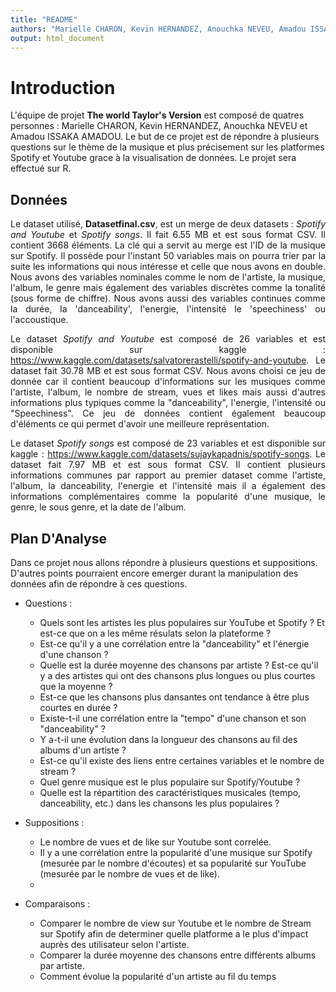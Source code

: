 ```yaml
---
title: "README"
authors: "Marielle CHARON, Kevin HERNANDEZ, Anouchka NEVEU, Amadou ISSAKA AMADOU"
output: html_document
---
```


# Introduction

L'équipe de projet **The world Taylor's Version** est composé de quatres personnes : Marielle CHARON, Kevin HERNANDEZ, Anouchka NEVEU et Amadou ISSAKA AMADOU. Le but de ce projet est de répondre à plusieurs questions sur le thème de la musique et plus précisement sur les platformes Spotify et Youtube grace à la visualisation de données. Le projet sera effectué sur R.

## Données

<div style="text-align: justify">

Le dataset utilisé, **Datasetfinal.csv**, est un merge de deux datasets : *Spotify and Youtube* et *Spotify songs*. Il fait 6.55 MB et est sous format CSV. Il contient 3668 éléments.
La clé qui a servit au merge est l'ID de la musique sur Spotify. Il possède pour l'instant 50 variables mais on pourra trier par la suite les informations qui nous intéresse et celle que nous avons en double. Nous avons des variables nominales comme le nom de l'artiste, la musique, l'album, le genre mais également des variables discrètes comme la tonalité (sous forme de chiffre). Nous avons aussi des variables continues comme la durée, la 'danceability', l'energie, l'intensité	le 'speechiness' ou l'accoustique.



Le dataset *Spotify and Youtube* est composé de 26 variables et est disponible sur kaggle : https://www.kaggle.com/datasets/salvatorerastelli/spotify-and-youtube.
Le dataset fait 30.78 MB et est sous format CSV.
Nous avons choisi ce jeu de donnée car il contient beaucoup d'informations sur les musiques comme l'artiste, l'album, le nombre de stream, vues et likes mais aussi d'autres informations plus typiques comme la "danceability", l'energie, l'intensité ou "Speechiness". Ce jeu de données contient également beaucoup d'éléments ce qui permet d'avoir une meilleure représentation.

Le dataset *Spotify songs* est composé de 23 variables et est disponible sur kaggle : https://www.kaggle.com/datasets/sujaykapadnis/spotify-songs.
Le dataset fait 7.97 MB et est sous format CSV. Il contient plusieurs informations communes par rapport au premier dataset comme l'artiste, l'album, la danceability, l'energie et l'intensité mais il a également des  informations complémentaires comme la popularité d'une musique, le genre, le sous genre, et la date de l'album.



</div>

## Plan D'Analyse

Dans ce projet nous allons répondre à plusieurs questions et suppositions. D'autres points pourraient encore emerger durant la manipulation des données afin de répondre à ces questions.

* Questions : 
  + Quels sont les artistes les plus populaires sur YouTube et Spotify ? Et est-ce que on a les même résulats selon la plateforme ?
  + Est-ce qu'il y a une corrélation entre la "danceability" et l'énergie d'une chanson ?
  + Quelle est la durée moyenne des chansons par artiste ? Est-ce qu'il y a des artistes qui ont des chansons plus longues ou plus courtes que la moyenne ?
  + Est-ce que les chansons plus dansantes ont tendance à être plus courtes en durée ?
  + Existe-t-il une corrélation entre la "tempo" d'une chanson et son "danceability" ?
  + Y a-t-il une évolution dans la longueur des chansons au fil des albums d'un artiste ?
  + Est-ce qu'il existe des liens entre certaines variables et le nombre de stream ?
  + Quel genre musique est le plus populaire sur Spotify/Youtube ?
  + Quelle est la répartition des caractéristiques musicales (tempo, danceability, etc.) dans les chansons les plus populaires ?
  
* Suppositions : 
  + Le nombre de vues et de like sur Youtube sont correlée.
  + Il y a une corrélation entre la popularité d'une musique sur Spotify (mesurée par le nombre d'écoutes) et sa popularité sur YouTube (mesurée par le nombre de vues et de like).
  + 

  
* Comparaisons : 
  + Comparer le nombre de view sur Youtube et le nombre de Stream sur Spotify afin de determiner quelle platforme a le plus d'impact auprès des utilisateur selon l'artiste.
  + Comparer la durée moyenne des chansons entre différents albums par artiste.
  + Comment évolue la popularité d'un artiste au fil du temps 
  